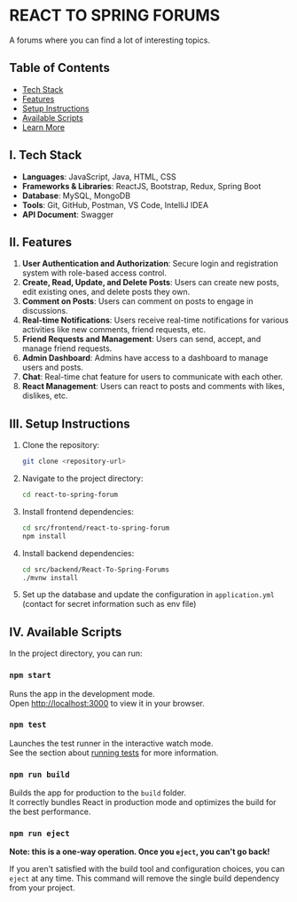 # REACT TO SPRING FORUMS

A forums where you can find a lot of interesting topics.

## Table of Contents
- [Tech Stack](#i-tech-stack)
- [Features](#ii-features)
- [Setup Instructions](#iii-setup-instructions)
- [Available Scripts](#iv-available-scripts)
- [Learn More](#v-learn-more)

## I. Tech Stack
- **Languages**: JavaScript, Java, HTML, CSS
- **Frameworks & Libraries**: ReactJS, Bootstrap, Redux, Spring Boot
- **Database**: MySQL, MongoDB
- **Tools**: Git, GitHub, Postman, VS Code, IntelliJ IDEA
- **API Document**: Swagger

## II. Features
1. **User Authentication and Authorization**: Secure login and registration system with role-based access control.
2. **Create, Read, Update, and Delete Posts**: Users can create new posts, edit existing ones, and delete posts they own.
3. **Comment on Posts**: Users can comment on posts to engage in discussions.
4. **Real-time Notifications**: Users receive real-time notifications for various activities like new comments, friend requests, etc.
5. **Friend Requests and Management**: Users can send, accept, and manage friend requests.
6. **Admin Dashboard**: Admins have access to a dashboard to manage users and posts.
7. **Chat**: Real-time chat feature for users to communicate with each other.
8. **React Management**: Users can react to posts and comments with likes, dislikes, etc.

## III. Setup Instructions
1. Clone the repository:
    ```sh
    git clone <repository-url>
    ```
2. Navigate to the project directory:
    ```sh
    cd react-to-spring-forum
    ```
3. Install frontend dependencies:
    ```sh
    cd src/frontend/react-to-spring-forum
    npm install
    ```
4. Install backend dependencies:
    ```sh
    cd src/backend/React-To-Spring-Forums
    ./mvnw install
    ```
5. Set up the database and update the configuration in `application.yml` (contact for secret information such as env file)

## IV. Available Scripts

In the project directory, you can run:

### `npm start`

Runs the app in the development mode.\
Open [http://localhost:3000](http://localhost:3000) to view it in your browser.

### `npm test`

Launches the test runner in the interactive watch mode.\
See the section about [running tests](https://facebook.github.io/create-react-app/docs/running-tests) for more information.

### `npm run build`

Builds the app for production to the `build` folder.\
It correctly bundles React in production mode and optimizes the build for the best performance.

### `npm run eject`

**Note: this is a one-way operation. Once you `eject`, you can't go back!**

If you aren't satisfied with the build tool and configuration choices, you can `eject` at any time. This command will remove the single build dependency from your project.
